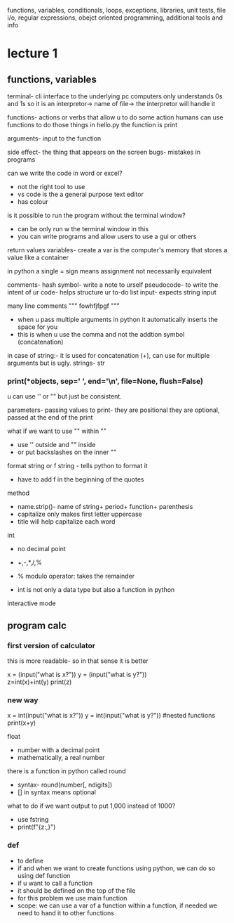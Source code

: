 functions, variables, conditionals, loops, exceptions, libraries, unit tests, file i/o, regular expressions, obejct oriented programming, additional tools and info


# lecture 1
## functions, variables

terminal- cli interface to the underlying pc 
computers only understands 0s and 1s 
so it is an interpretor-> name of file-> the interpretor will handle it 


functions- actions or verbs that allow u to do some action
humans can use functions to do those things
in hello.py the function is print

arguments- input to the function

side effect- the thing that appears on the screen 
bugs- mistakes in programs

can we write the code in word or excel?
- not the right tool to use
- vs code is the a general purpose text editor
- has colour 

is it possible to run the program without the terminal window?
- can be only run w the terminal window in this 
- you can write programs and allow users to use a gui or others

return values
variables- create a var is the computer's memory that stores a value like a container

in python a single = sign means assignment not necessarily equivalent

comments- hash symbol- write a note to urself
pseudocode- to write the intent of ur code- helps structure ur to-do list
input- expects string input 

many line comments """ fowhfjfpgf """

- when u pass multiple arguments in python it automatically inserts the space for you
- this is when u use the comma and not the addtion symbol (concatenation)

in case of string:- it is used for concatenation (+), can use for multiple arguments but is ugly.
strings- str

### print(*objects, sep=' ', end='\n', file=None, flush=False)
u can use '' or "" but just be consistent.

parameters- passing values to print- they are positional
they are optional, passed at the end of the print

what if we want to use "" within ""
- use '' outside and "" inside
- or put backslashes on the inner ""

format string or f string - tells python to format it 
- have to add f in the beginning of the quotes


method
- name.strip()- name of string+ period+ function+ parenthesis
- capitalize only makes first letter uppercase
- title will help capitalize each word


int 
- no decimal point
- +,-,*,/,%
- % modulo operator: takes the remainder

- int is not only a data type but also a function in python

interactive mode

## program calc
### first version of calculator 
this is more readable- so in that sense it is better

x = (input("what is x?"))
y = (input("what is y?"))  
z=int(x)+int(y) 
print(z)

### new way

x = int(input("what is x?"))
y = int(input("what is y?"))  #nested functions
print(x+y) 


float
- number with a decimal point
- mathematically, a real number

there is a function in python called round
- syntax- round(number[, ndigits]) 
- [] in syntax means optional

what to do if we want output to put 1,000 instead of 1000?
- use fstring
- print(f"{z:,}")


### def
- to define
- if and when we want to create functions using python, we can do so using def function
- if u want to call a function
- it should be defined on the top of the file
- for this problem we use main function
- scope: we can use a var of a function within a function, if needed we need to hand it to other functions